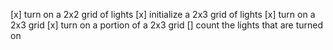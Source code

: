 [x] turn on a 2x2 grid of lights
[x] initialize a 2x3 grid of lights
[x] turn on a 2x3 grid
[x] turn on a portion of a 2x3 grid
[] count the lights that are turned on
